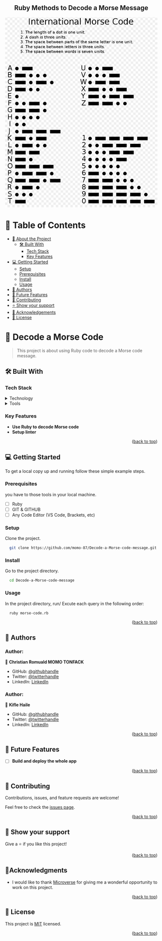 <a name="readme-top"></a>
<div align="center">  
  <h2><b>Ruby Methods to Decode a Morse Message</b></h2>
</div>
<div align="center">
  <img src="./Morse_code.png" alt="Morse code"/>
</div>

# 📗 Table of Contents

- [📖 About the Project](#about-project)
  - [🛠 Built With](#built-with)
    - [Tech Stack](#tech-stack)
    - [Key Features](#key-features)
  <!-- - [🚀 Live Demo](#live-demo) -->
- [💻 Getting Started](#getting-started)
  - [Setup](#setup)
  - [Prerequisites](#prerequisites)
  - [Install](#install)
  - [Usage](#usage)
  <!-- - [Run tests](#run-tests) -->
  <!-- - [Deployment](#triangular_flag_on_post-deployment) -->
- [👥 Authors](#authors)
- [🔭 Future Features](#future-features)
- [🤝 Contributing](#contributing)
- [⭐️ Show your support](#support)
- [🔭 Acknowledgements](#acknowledgements)
- [📝 License](#license)

<!-- PROJECT DESCRIPTION -->

# 🎯 Decode a Morse Code<a name="about-project"></a>

> This project is about using Ruby code to decode a Morse code message.
## 🛠 Built With <a name="built-with"></a>

### Tech Stack <a name="tech-stack"></a>
<details>
  <summary>Technology</summary>
  <ul>
    <li>Ruby</li>
  </ul>
</details>

<details>
  <summary>Tools</summary>
  <ul>
    <li>VS Code</li>
    <li>GIT</li>
    <li>GITHUB</li>
  </ul>
</details>

<!-- Features -->

### Key Features <a name="key-features"></a>
- **Use Ruby to decode Morse code**
- **Setup linter**
<p align="right">(<a href="#readme-top">back to top</a>)</p>

<!-- LIVE DEMO -->

<!-- ## 🚀 Live Demo <a name="live-demo"></a>

- Coming Soon... -->

<!-- <p align="right">(<a href="#readme-top">back to top</a>)</p> -->

<!-- GETTING STARTED -->

## 💻 Getting Started <a name="getting-started"></a>

To get a local copy up and running follow these simple example steps.

### Prerequisites

you have to those tools in your local machine.

- [ ] Ruby
- [ ] GIT & GITHUB
- [ ] Any Code Editor (VS Code, Brackets, etc)

### Setup

Clone the project.

```bash
  git clone https://github.com/momo-87/Decode-a-Morse-code-message.git
```

### Install
Go to the project directory.

```bash
  cd Decode-a-Morse-code-message
```

### Usage
In the project directory, run/ Excute each query in the following order:

```bash
  ruby morse-code.rb
```

<p align="right">(<a href="#readme-top">back to top</a>)</p>
<!-- ### Run tests -->

<!-- ```test -->
<!-- No tests here... -->
<!-- ``` -->

<!-- <p align="right">(<a href="#readme-top">back to top</a>)</p> -->

<!-- AUTHORS -->

## 👥 Authors <a name="authors"></a>

### Author:

👤 **Christian Romuald MOMO TONFACK**
- GitHub: [@githubhandle](https://github.com/Momo-87)
- Twitter: [@twitterhandle](https://twitter.com/Momo_yde)
- LinkedIn: [LinkedIn](https://www.linkedin.com/in/christian-momo/)


### Author:

👤 **Kifle Haile**

- GitHub: [@githubhandle](https://github.com/kifle23)
- Twitter: [@twitterhandle](https://twitter.com/KifleHaile12)
- LinkedIn: [LinkedIn](https://www.linkedin.com/in/kifle-haile)
<p align="right">(<a href="#readme-top">back to top</a>)</p>

## 🔭 Future Features <a name="future-features"></a>

- [ ] **Build and deploy the whole app**

<p align="right">(<a href="#readme-top">back to top</a>)</p>

<!-- CONTRIBUTING -->

## 🤝 Contributing <a name="contributing"></a>

Contributions, issues, and feature requests are welcome!

Feel free to check the [issues page](https://github.com/momo-87/Decode-a-Morse-code-message/issues).

<p align="right">(<a href="#readme-top">back to top</a>)</p>

<!-- SUPPORT -->

## 👋 Show your support <a name="support"></a>

Give a ⭐️ if you like this project!

<p align="right">(<a href="#readme-top">back to top</a>)</p>

<!-- ACKNOWLEDGEMENTS -->

## 🔭Acknowledgments <a name="acknowledgements"></a>

- I would like to thank [Microverse](https://www.microverse.org/) for giving me a wonderful opportunity to work on this project.
<p align="right">(<a href="#readme-top">back to top</a>)</p>

## 📝 License <a name="license"></a>

This project is [MIT](./LICENSE.md) licensed.

<p align="right">(<a href="#readme-top">back to top</a>)</p>
